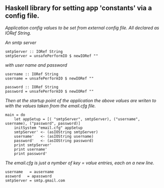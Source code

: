 
Haskell library for setting app 'constants' via a config file.
-----------------

*Application config values to be set from external config file. All declared as IORef String.*

*An smtp server*

	smtpServer :: IORef String
	smtpServer = unsafePerformIO $ newIORef ""

*with user name and password*

 	username :: IORef String
 	username = unsafePerformIO $ newIORef ""

 	password :: IORef String
 	password = unsafePerformIO $ newIORef ""

*Then at the startup point of the application the above values are writen to with the values taken from the email.cfg file.*

	main = do
		let appSetup = [( "smtpServer", smtpServer), ("username", username), ("password", password)]
		initSystem "email.cfg" appSetup
		smtpServer' <- (asIOString smtpServer)
		username'   <- (asIOString username)
		password'   <- (asIOString password)
		print smtpServer'  
		print username'
		print password'

  

*The email.cfg is just a nymber of key = value entries, each on a new line.*
	
	username   = ausername
	assword   = apassword
	smtpServer = smtp.gmail.com 




